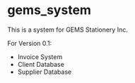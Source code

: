 # gems_system
This is a system for GEMS Stationery Inc.

For Version 0.1:
- Invoice System
- Client Database
- Supplier Database
